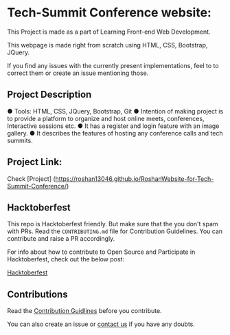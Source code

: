 
# Tech-Summit Conference website:

This Project is made as a part of Learning Front-end Web Development. 

This webpage is made right from scratch using HTML, CSS, Bootstrap, JQuery.

If you find any issues with the currently present implementations, feel to to correct them or create an issue mentioning those.

## Project Description

● Tools: HTML, CSS, JQuery, Bootstrap, Git
● Intention of making project is to provide a platform to organize and host online meets, conferences, Interactive sessions etc.
● It has a register and login feature with an image gallery.
● It describes the features of hosting any conference calls and tech summits.

## Project Link: 

Check [Project] (https://roshan13046.github.io/RoshanWebsite-for-Tech-Summit-Conference/)


## Hacktoberfest

This repo is Hacktoberfest friendly. But make sure that the you don't spam with PRs. Read the `CONTRIBUTING.md` file for Contribution Guidelines. You can contribute and raise a PR accordingly.

For info about how to contribute to Open Source and Participate in Hacktoberfest, check out the below post:

[Hacktoberfest](https://cppsecrets.com/users/5617971101051071011161151049711410997484852494964103109971051084699111109/Open-Source-and-Hacktoberfest.php)

## Contributions

Read the [Contribution Guidlines](https://github.com/aniketsharma00411/algorithmsUse/blob/master/CONTRIBUTING.md) before you contribute.

You can also create an issue or [contact us](https://github.com/Roshan13046) if you have any doubts.

